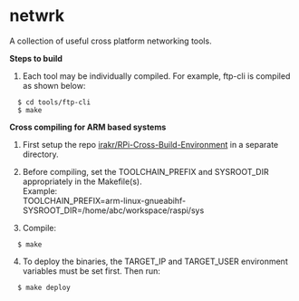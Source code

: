 # netwrk
A collection of useful cross platform networking tools.

**Steps to build**

1. Each tool may be individually compiled. For example, ftp-cli is compiled as shown below: 
```
  $ cd tools/ftp-cli
  $ make
```

**Cross compiling for ARM based systems**

1. First setup the repo [irakr/RPi-Cross-Build-Environment](https://github.com/irakr/RPi-Cross-Build-Environment) in a separate directory.
2. Before compiling, set the TOOLCHAIN_PREFIX and SYSROOT_DIR appropriately in the Makefile(s).  
   Example:  
   TOOLCHAIN_PREFIX=arm-linux-gnueabihf-
   SYSROOT_DIR=/home/abc/workspace/raspi/sys
   
3. Compile:
```
  $ make
```
4. To deploy the binaries, the TARGET_IP and TARGET_USER environment variables must be set first. Then run:
```
  $ make deploy
```
